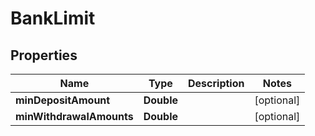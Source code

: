 # BankLimit

## Properties
Name | Type | Description | Notes
------------ | ------------- | ------------- | -------------
**minDepositAmount** | **Double** |  |  [optional]
**minWithdrawalAmounts** | **Double** |  |  [optional]
